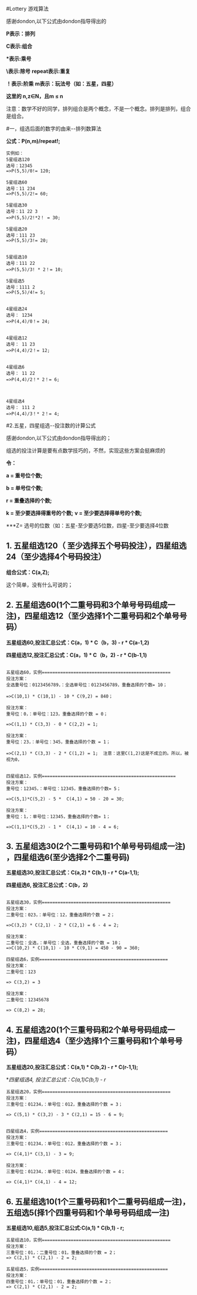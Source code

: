#Lottery 游戏算法

感谢dondon,以下公式由dondon指导得出的

**P表示：排列**

**C表示:组合**

**\*表示:乘号**

**\\表示:除号**
**repeat表示:重复**

**！表示:阶乘**
**m表示：玩法号（如：五星，四星）**

**这里的 n,z∈N，且m ≤ n**


注意：数学不好的同学，排列组合是两个概念，不是一个概念。排列是排列，组合是组合。


#一，组选后面的数字的由来--排列数算法

**公式：P(n,m)/repeat!;**

```
实例如：
5星组选120
选号：12345
=>P(5,5)/0!= 120;

5星组选60
选号：11 234
=>P(5,5)/2!= 60;

5星组选30
选号：11 22 3
=>P(5,5)/2!*2！ = 30;

5星组选20
选号：111 23
=>P(5,5)/3!= 20;


5星组选10
选号：111 22 
=>P(5,5)/3! * 2！= 10;

5星组选5
选号：1111 2 
=>P(5,5)/4!= 5;


4星组选24
选号： 1234
=>P(4,4)/0！= 24;


4星组选12
选号： 11 23
=>P(4,4)/2！= 12;


4星组选6
选号： 11 22
=>P(4,4)/2！* 2！= 6;



4星组选4
选号： 111 2
=>P(4,4)/3！* 2！= 4;
```



#2.五星，四星组选--投注数的计算公式

感谢dondon,以下公式由dondon指导得出的；

组选的投注计算是要有点数学技巧的，不然，实现这些方案会挺麻烦的

**令：**

**a = 重号位个数;**

**b = 单号位个数;**

**r = 重叠选择的个数;**

**k = 至少要选择得重号的个数;**
**v = 至少要选择得单号的个数;**


***Z= 选号的位数（如：五星-至少要选5位数，四星-至少要选择4位数

## 1. 五星组选120（ 至少选择五个号码投注），四星组选24（至少选择4个号码投注）

**组合公式：C(a,Z);**


这个简单，没有什么可说的；


## 2. 五星组选60(1个二重号码和3个单号号码组成一注)，四星组选12（至少选择1个二重号码和2个单号号码）

**五星组选60,投注汇总公式：C(a，1) * C（b，3) - r * C(a-1,2)**

**四星组选12,投注汇总公式：C(a，1) * C（b，2) - r * C(b-1,1)**
```

五星组选60，实例=================================================
投注方案：
全选重号位：0123456789，：全选单号位：0123456789，重叠选择的个数= 10；

=>C(10,1) * C(10,1) - 10 * C(9,2) = 840；

投注方案：
重号位：0，：单号位：123，重叠选择的个数 = 0；

=>C(1,1) * C(3,3) - 0 * C(2,2) = 1;

投注方案：
重号位：23，：单号位：345，重叠选择的个数 = 1；

=>C(2,1) * C(3,3) - 2 * C(1,2) = 1;  注意：这里C(1,2)这是不成立的。所以，被视为0，


四星组选12，实例===================================================
投注方案：
重号位：12345，：单号位：12345，重叠选择的个数= 5；

=>C(5,1)*C(5,2) - 5 *  C(4,1) = 50 - 20 = 30;

投注方案：
重号位：1，：单号位：12345，重叠选择的个数= 1；

=>C(1,1)*C(5,2) - 1 *  C(4,1) = 10 - 4 = 6;
```


## 3. 五星组选30(2个二重号码和1个单号号码组成一注) ，四星组选6(至少选择2个二重号码)

**五星组选30,投注汇总公式：C(a,2) * C(b,1) - r * C(a-1,1);**

**四星组选6, 投注汇总公式：C(b，2)**

```

五星组选30，实例=================================================
投注方案：
二重号位：023，：单号位：12，重叠选择的个数 = 2；

=>C(3,2) * C(2,1) - 2 * C(2,1) = 6 - 4 = 2;

投注方案：
二重号位：全选，：单号位：全选，重叠选择的个数 = 10；
=>C(10,2) * C(10,1) - 10 * C(9,1) = 450 - 90 = 360;

四星组选6，实例=================================================
投注方案：
二重号位：123

=> C(3,2) = 3

投注方案：
二重号位：12345678

=> C(8,2) = 28;
```


## 4. 五星组选20(1个三重号码和2个单号号码组成一注)，四星组选4（至少选择1个三重号码和1个单号号码）

**五星组选20,投注汇总公式：C(a,1) * C(b,2) - r * C(r-1,1);**

**四星组选4, 投注汇总公式：C(a,1)*C(b,1) - r**


```
五星组选20，实例=================================================
投注方案：
三重号位：01234，：单号位：012，重叠选择的个数 = 3；

=> C(5,1) * C(3,2) - 3 * C(2,1) = 15 - 6 = 9; 


四星组选4，实例=================================================
投注方案：
三重号位：01234，：单号位：012，重叠选择的个数 = 3；

=> C(4,1)* C(3,1) - 3 = 9;

投注方案：
三重号位：01234，：单号位：0124，重叠选择的个数 = 4；

=> C(4,1)* C(4,1) - 4 = 12;
```

## 6. 五星组选10(1个三重号码和1个二重号码组成一注)，五组选5(择1个四重号码和1个单号号码组成一注)

**五星组选10,组选5,投注汇总公式:C(a,1) * C(b,1) - r;** 

```
五星组选10，实例=================================================
投注方案：
三重号位：01，：二重号位：01，重叠选择的个数 = 2；
=> C(2,1) * C(2,1) - 2 = 2;

五星组选5，实例=================================================
投注方案：
四重号位：01，：单号位：01，重叠选择的个数 = 2；
=> C(2,1) * C(2,1) - 2 = 2;
```







